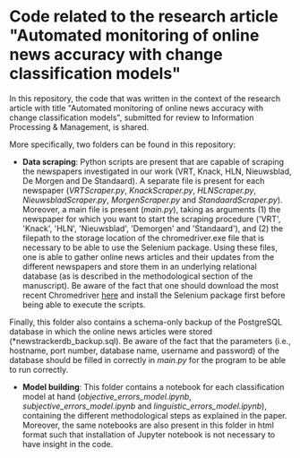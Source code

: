 # Code related to the research article "Automated monitoring of online news accuracy with change classification models"

In this repository, the code that was written in the context of the research article with title "Automated monitoring of online news accuracy with change classification models", submitted for review to Information Processing & Management, is shared.

More specifically, two folders can be found in this repository:

* **Data scraping**: Python scripts are present that are capable of scraping the newspapers investigated in our work (VRT, Knack, HLN, Nieuwsblad, De Morgen and De Standaard).
A separate file is present for each newspaper (*VRTScraper.py*, *KnackScraper.py*, *HLNScraper.py*, *NieuwsbladScraper.py*, *MorgenScraper.py* and *StandaardScraper.py*).
Moreover, a main file is present (*main.py*), taking as arguments (1) the newspaper for which you want to start the scraping procedure ('VRT', 'Knack', 'HLN', 'Nieuwsblad', 'Demorgen' and 'Standaard'), and (2) the filepath to the storage location of the chromedriver.exe file that is necessary to be able to use the Selenium package.
Using these files, one is able to gather online news articles and their updates from the different newspapers and store them in an underlying relational database (as is described in the methodological section of the manuscript).
Be aware of the fact that one should download the most recent Chromedriver [here](https://chromedriver.chromium.org/home) and install the Selenium package first before being able to execute the scripts.

Finally, this folder also contains a schema-only backup of the PostgreSQL database in which the online news articles were stored (*newstrackerdb_backup.sql).
Be aware of the fact that the parameters (i.e., hostname, port number, database name, username and password) of the database should be filled in correctly in *main.py* for the program to be able to run correctly.

* **Model building**: This folder contains a notebook for each classification model at hand (*objective_errors_model.ipynb*, *subjective_errors_model.ipynb* and *linguistic_errors_model.ipynb*), containing the different methodological steps as explained in the paper. Moreover, the same notebooks are also present in this folder in html format such that installation of Jupyter notebook is not necessary to have insight in the code.
